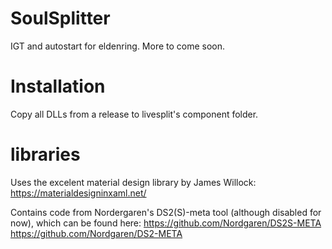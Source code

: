 # SoulSplitter

IGT and autostart for eldenring. More to come soon.

# Installation
Copy all DLLs from a release to livesplit's component folder.


# libraries

Uses the excelent material design library by James Willock: https://materialdesigninxaml.net/


Contains code from Nordergaren's DS2(S)-meta tool (although disabled for now), which can be found here:
https://github.com/Nordgaren/DS2S-META
https://github.com/Nordgaren/DS2-META